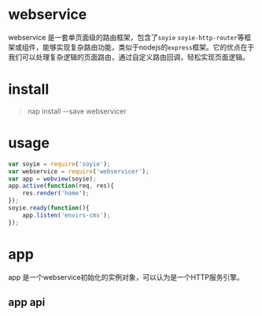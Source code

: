 # webservice

webservice 是一套单页面级的路由框架，包含了`soyie` `soyie-http-router`等框架或组件，能够实现复杂路由功能，类似于nodejs的`express`框架。它的优点在于我们可以处理复杂逻辑的页面路由，通过自定义路由回调，轻松实现页面逻辑。

# install

> nap install --save webservicer

# usage

``` javascript
var soyie = require('soyie');
var webservice = require('webservicer');
var app = webview(soyie);
app.active(function(req, res){
	res.render('home');
});
soyie.ready(function(){
	app.listen('envirs-cms');
});
```

# app

app 是一个webservice初始化的实例对象，可以认为是一个HTTP服务引擎。

## app api

